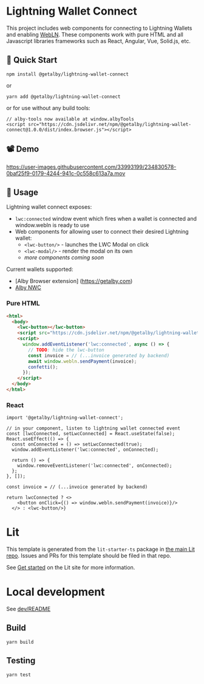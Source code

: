 # Lightning Wallet Connect

This project includes web components for connecting to Lightning Wallets and enabling [WebLN](https://webln.guide).
These components work with pure HTML and all Javascript libraries frameworks such as React, Angular, Vue, Solid.js, etc.

## 🚀 Quick Start

```
npm install @getalby/lightning-wallet-connect
```
or
```
yarn add @getalby/lightning-wallet-connect
```
or for use without any build tools:
```
// alby-tools now available at window.albyTools
<script src="https://cdn.jsdelivr.net/npm/@getalby/lightning-wallet-connect@1.0.0/dist/index.browser.js"></script>
```

## 📽️ Demo
https://user-images.githubusercontent.com/33993199/234830578-0baf25f9-0179-4244-941c-0c558c613a7a.mov

## 🤙 Usage

Lightning wallet connect exposes:
- `lwc:connected` window event which fires when a wallet is connected and window.webln is ready to use
- Web components for allowing user to connect their desired Lightning wallet:
  - `<lwc-button/>` - launches the LWC Modal on click
  - `<lwc-modal/>` - render the modal on its own
  - _more components coming soon_

Current wallets supported:
- [Alby Browser extension] (https://getalby.com)
- [Alby NWC](https://nwc.getalby.com)

### Pure HTML
```html
<html>
  <body>
    <lwc-button></lwc-button>
    <script src="https://cdn.jsdelivr.net/npm/@getalby/lightning-wallet-connect@1.0.0/dist/index.browser.js"></script>
    <script>
      window.addEventListener('lwc:connected', async () => {
        // TODO: hide the lwc-button
        const invoice = // (...invoice generated by backend)
        await window.webln.sendPayment(invoice);
        confetti();
      });
    </script>
  </body>
</html>
```

### React
```tsx
import '@getalby/lightning-wallet-connect';

// in your component, listen to lightning wallet connected event
const [lwcConnected, setLwcConnected] = React.useState(false);
React.useEffect(() => {
  const onConnected = () => setLwcConnected(true);
  window.addEventListener('lwc:connected', onConnected);

  return () => {
    window.removeEventListener('lwc:connected', onConnected);
  };
}, []);

const invoice = // (...invoice generated by backend)

return lwcConnected ? <>
    <button onClick={() => window.webln.sendPayment(invoice)}/>
  </> : <lwc-button/>}
```


# Lit

This template is generated from the `lit-starter-ts` package in [the main Lit
repo](https://github.com/lit/lit). Issues and PRs for this template should be
filed in that repo.

See [Get started](https://lit.dev/docs/getting-started/) on the Lit site for more information.

# Local development
See [dev/README](dev/README.md)

## Build
`yarn build`

## Testing
`yarn test`
